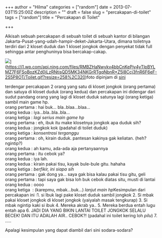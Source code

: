 +++
author = "Hilma"
categories = ["random"]
date = 2013-07-03T15:25:00Z
description = ""
draft = false
slug = "percakapan-di-toilet"
tags = ["random"]
title = "Percakapan di Toilet"

+++

Alkisah sebuah percakapan di sebuah toilet di sebuah kantor di bilangan Jakarta-Pusat-yang-udah-hampir-deket-Jakarta-Utara, dimana toiletnya terdiri dari 2 kloset duduk dan 1 kloset jongkok dengan penyekat tidak full sehingga antar penghuninya bisa bercakap-cakap.

![](https://i1.wp.com/api.ning.com/files/RMBZHaNwykv4bbCnKePjy4yTlpBYLMZ7F6FSoBozKZd0jLzRNtisQD5MK34NKGrRTgqNbnR*Z5l8Ccj3fnR6F6eF-2S5P8OT/Toilet.gif?resize=258%2C320)](https://i1.wp.com/api.ning.com/files/RMBZHaNwykv4bbCnKePjy4yTlpBYLMZ7F6FSoBozKZd0jLzRNtisQD5MK34NKGrRTgqNbnR*Z5l8Ccj3fnR6F6eF-2S5P8OT/Toilet.gif?resize=258%2C320)</td></tr><tr><td class="tr-caption" style="text-align: center;">foto dipinjam di [sini](http://api.ning.com/files/RMBZHaNwykv4bbCnKePjy4yTlpBYLMZ7F6FSoBozKZd0jLzRNtisQD5MK34NKGrRTgqNbnR*Z5l8Ccj3fnR6F6eF-2S5P8OT/Toilet.gif)</td></tr></tbody></table><div>terdengar percakapan 2 orang yang satu di kloset jongkok (orang pertama) dan satuya di kloset duduk (orang kedua) dan percakapan ini didengar dari sudut pandang orang yang lagi di kloset duduk satunya lagi (orang ketiga) sambil main game hp.</div><div>orang pertama : hai buk… bla..blaa…blaa…</div><div>orang kedua : iya…bla..bla..bla…  
 orang ketiga : *lagi serius main game hp*</div><div>orang pertama : eh, ibuk itu make klosetnya jongkok apa duduk sih?</div><div>orang kedua : jongkok kok (padahal di toilet duduk)  
 orang ketiga : *konsentrasi terganggu*</div><div>orang pertama : oh, kirain duduk. pantesan kakinya gak keliatan. (heh? ngintip?)</div><div>orang kedua : ah kamu, ada-ada aja pertanyaannya</div><div>orang pertama : itu cebok ya?</div><div>orang kedua : iya lah.</div><div>orang kedua : kirain pakai tisu, kayak bule-bule gitu. hahaha  
 orang ketiga : *berfikir, ini siapa sih*  
 orang pertama : gak dong ya… saya gak bisa kalau pakai tisu gitu, geli</div><div>orang pertama : tapi saya gak bisa loh buk cebok diatas situ, musti di lantai</div><div>orang kedua : oooo</div><div>orang ketiga  : (karepmu, mbak…buk…) *lanjut main hp*Kesimpulan dari percakapan ini :1. si Ibuk lagi pake kloset duduk sambil jongkok
2. Si mbak pakai kloset jongkok di kloset jongkok (yaiyalah masak tengkurap)
3. Si mbak ngintip kaki si ibuk
4. Mereka akrab ya..
5. Mereka berdua entah lugu entah apa
6. JADI DIA YANG BIKIN LANTAI TOILET JONGKOK SELALU BECEK! DAN ITU ADALAH AIR.. CEBOK?! (padahal ini toilet kering loh *pilu*)
7. …..

<div>Apalagi kesimpulan yang dapat diambil dari sini sodara-sodara?<div class="separator" style="clear: both; text-align: center;"></div></div></div>

